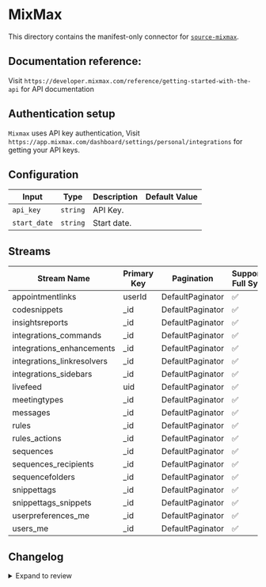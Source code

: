 # MixMax
This directory contains the manifest-only connector for [`source-mixmax`](https://app.mixmax.com/).

## Documentation reference:
Visit `https://developer.mixmax.com/reference/getting-started-with-the-api` for API documentation

## Authentication setup
`Mixmax` uses API key authentication, Visit `https://app.mixmax.com/dashboard/settings/personal/integrations` for getting your API keys.

## Configuration

| Input | Type | Description | Default Value |
|-------|------|-------------|---------------|
| `api_key` | `string` | API Key.  |  |
| `start_date` | `string` | Start date.  |  |

## Streams
| Stream Name | Primary Key | Pagination | Supports Full Sync | Supports Incremental |
|-------------|-------------|------------|---------------------|----------------------|
| appointmentlinks | userId | DefaultPaginator | ✅ |  ❌  |
| codesnippets | _id | DefaultPaginator | ✅ |  ✅  |
| insightsreports | _id | DefaultPaginator | ✅ |  ✅  |
| integrations_commands | _id | DefaultPaginator | ✅ |  ❌  |
| integrations_enhancements | _id | DefaultPaginator | ✅ |  ❌  |
| integrations_linkresolvers | _id | DefaultPaginator | ✅ |  ✅  |
| integrations_sidebars | _id | DefaultPaginator | ✅ |  ❌  |
| livefeed | uid | DefaultPaginator | ✅ |  ❌  |
| meetingtypes | _id | DefaultPaginator | ✅ |  ✅  |
| messages | _id | DefaultPaginator | ✅ |  ✅  |
| rules | _id | DefaultPaginator | ✅ |  ✅  |
| rules_actions | _id | DefaultPaginator | ✅ |  ✅  |
| sequences | _id | DefaultPaginator | ✅ |  ✅  |
| sequences_recipients | _id | DefaultPaginator | ✅ |  ✅  |
| sequencefolders | _id | DefaultPaginator | ✅ |  ✅  |
| snippettags | _id | DefaultPaginator | ✅ |  ✅  |
| snippettags_snippets | _id | DefaultPaginator | ✅ |  ✅  |
| userpreferences_me | _id | DefaultPaginator | ✅ |  ❌  |
| users_me | _id | DefaultPaginator | ✅ |  ❌  |

## Changelog

<details>
  <summary>Expand to review</summary>

| Version | Date | Pull Request | Subject |
| ------------------ | ------------ | --- | ---------------- |
| 0.1.5 | 2025-06-28 | [62362](https://github.com/airbytehq/airbyte/pull/62362) | Update dependencies |
| 0.1.4 | 2025-06-21 | [61922](https://github.com/airbytehq/airbyte/pull/61922) | Update dependencies |
| 0.1.3 | 2025-06-14 | [61068](https://github.com/airbytehq/airbyte/pull/61068) | Update dependencies |
| 0.1.2 | 2025-05-24 | [60435](https://github.com/airbytehq/airbyte/pull/60435) | Update dependencies |
| 0.1.1 | 2025-05-10 | [60095](https://github.com/airbytehq/airbyte/pull/60095) | Update dependencies |
| 0.1.0 | 2025-05-05 | [59160](https://github.com/airbytehq/airbyte/pull/59160) | Changes to livefeed and unsubscribes stream |
| 0.0.25 | 2025-05-03 | [59476](https://github.com/airbytehq/airbyte/pull/59476) | Update dependencies |
| 0.0.24 | 2025-04-27 | [59045](https://github.com/airbytehq/airbyte/pull/59045) | Update dependencies |
| 0.0.23 | 2025-04-19 | [58474](https://github.com/airbytehq/airbyte/pull/58474) | Update dependencies |
| 0.0.22 | 2025-04-12 | [57864](https://github.com/airbytehq/airbyte/pull/57864) | Update dependencies |
| 0.0.21 | 2025-04-05 | [57040](https://github.com/airbytehq/airbyte/pull/57040) | Update dependencies |
| 0.0.20 | 2025-03-29 | [56668](https://github.com/airbytehq/airbyte/pull/56668) | Update dependencies |
| 0.0.19 | 2025-03-22 | [56001](https://github.com/airbytehq/airbyte/pull/56001) | Update dependencies |
| 0.0.18 | 2025-03-08 | [55489](https://github.com/airbytehq/airbyte/pull/55489) | Update dependencies |
| 0.0.17 | 2025-03-01 | [54809](https://github.com/airbytehq/airbyte/pull/54809) | Update dependencies |
| 0.0.16 | 2025-02-22 | [54360](https://github.com/airbytehq/airbyte/pull/54360) | Update dependencies |
| 0.0.15 | 2025-02-15 | [53832](https://github.com/airbytehq/airbyte/pull/53832) | Update dependencies |
| 0.0.14 | 2025-02-08 | [53273](https://github.com/airbytehq/airbyte/pull/53273) | Update dependencies |
| 0.0.13 | 2025-02-01 | [52776](https://github.com/airbytehq/airbyte/pull/52776) | Update dependencies |
| 0.0.12 | 2025-01-25 | [52227](https://github.com/airbytehq/airbyte/pull/52227) | Update dependencies |
| 0.0.11 | 2025-01-18 | [51819](https://github.com/airbytehq/airbyte/pull/51819) | Update dependencies |
| 0.0.10 | 2025-01-11 | [51209](https://github.com/airbytehq/airbyte/pull/51209) | Update dependencies |
| 0.0.9 | 2024-12-28 | [50605](https://github.com/airbytehq/airbyte/pull/50605) | Update dependencies |
| 0.0.8 | 2024-12-21 | [50105](https://github.com/airbytehq/airbyte/pull/50105) | Update dependencies |
| 0.0.7 | 2024-12-14 | [49604](https://github.com/airbytehq/airbyte/pull/49604) | Update dependencies |
| 0.0.6 | 2024-12-12 | [49267](https://github.com/airbytehq/airbyte/pull/49267) | Update dependencies |
| 0.0.5 | 2024-12-11 | [48986](https://github.com/airbytehq/airbyte/pull/48986) | Starting with this version, the Docker image is now rootless. Please note that this and future versions will not be compatible with Airbyte versions earlier than 0.64 |
| 0.0.4 | 2024-11-04 | [48160](https://github.com/airbytehq/airbyte/pull/48160) | Update dependencies |
| 0.0.3 | 2024-10-29 | [47838](https://github.com/airbytehq/airbyte/pull/47838) | Update dependencies |
| 0.0.2 | 2024-10-28 | [47578](https://github.com/airbytehq/airbyte/pull/47578) | Update dependencies |
| 0.0.1 | 2024-09-26 | [45921](https://github.com/airbytehq/airbyte/pull/45921) | Initial release by [@btkcodedev](https://github.com/btkcodedev) via Connector Builder |

</details>
